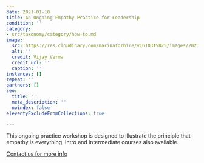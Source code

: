 ```yaml
---
date: 2021-01-10
title: An Ongoing Empathy Practice for Leadership
condition: ''
category:
- src/taxonomy/category/how-to.md
image:
  src: https://res.cloudinary.com/marinaforhire/v1610315825/images/2021/01/Allura_-_Celebrations_rbiulo.png
  alt: ''
  credit: Vijay Verma
  credit_url: ''
  caption: ''
instances: []
repeat: ''
partners: []
seo:
  title: ''
  meta_description: ''
  noindex: false
eleventyExcludeFromCollections: true

---
```

This ongoing practice workshop is designed to illustrate the principle that empathy is everything. Intro and intermediate courses also available.

[Contact us for more info]()